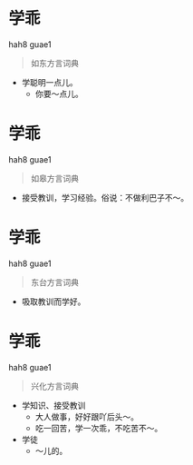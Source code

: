 # 学乖
hah8 guae1
> 如东方言词典
- 学聪明一点儿。
  - 你要～点儿。

# 学乖
hah8 guae1
> 如皋方言词典
- 接受教训，学习经验。俗说：不做利巴子不～。

# 学乖
hah8 guae1
> 东台方言词典
- 吸取教训而学好。

# 学乖
hah8 guae1
> 兴化方言词典
- 学知识、接受教训
  - 大人做事，好好跟吖后头～。
  - 吃一回苦，学一次乖，不吃苦不～。
- 学徒
  - ～儿的。
